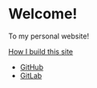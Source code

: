 # Welcome!

To my personal website!

[How I build this site](README.html)

* [GitHub](https://github.com/svemoe)
* [GitLab](https://gitlab.com/svemoe)
